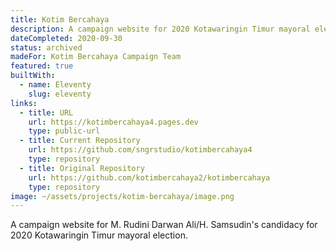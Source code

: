 ```yaml
---
title: Kotim Bercahaya
description: A campaign website for 2020 Kotawaringin Timur mayoral election.
dateCompleted: 2020-09-30
status: archived
madeFor: Kotim Bercahaya Campaign Team
featured: true
builtWith:
  - name: Eleventy
    slug: eleventy
links:
  - title: URL
    url: https://kotimbercahaya4.pages.dev
    type: public-url
  - title: Current Repository
    url: https://github.com/sngrstudio/kotimbercahaya4
    type: repository
  - title: Original Repository
    url: https://github.com/kotimbercahaya2/kotimbercahaya
    type: repository
image: ~/assets/projects/kotim-bercahaya/image.png
---
```

A campaign website for M. Rudini Darwan Ali/H. Samsudin's candidacy for 2020 Kotawaringin Timur mayoral election.
